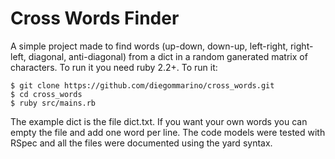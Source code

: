 # Cross Words Finder
A simple project made to find words (up-down, down-up, left-right, right-left, diagonal, anti-diagonal) from a dict in a random ganerated matrix of characters. To run it you need ruby 2.2+.
To run it:
```console
$ git clone https://github.com/diegommarino/cross_words.git
$ cd cross_words
$ ruby src/mains.rb
```
The example dict is the file dict.txt. If you want your own words you can empty the file and add one word per line. The code models were tested with RSpec and all the files were documented using the yard syntax.
